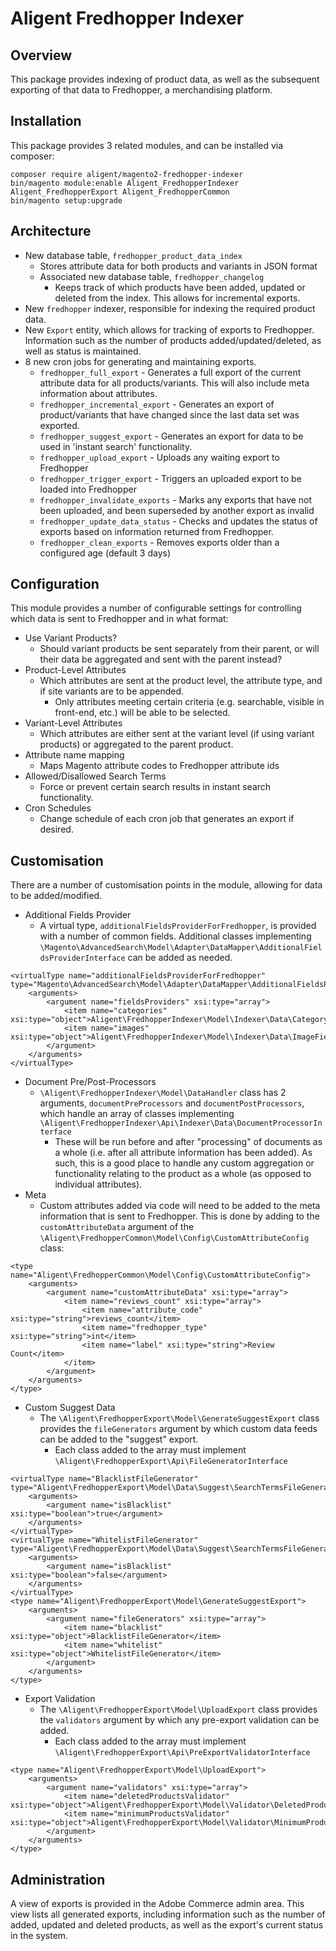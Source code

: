 # Aligent Fredhopper Indexer

## Overview
This package provides indexing of product data, as well as the subsequent exporting of that data to Fredhopper, a merchandising platform.

## Installation
This package provides 3 related modules, and can be installed via composer:
```shell
composer require aligent/magento2-fredhopper-indexer
bin/magento module:enable Aligent_FredhopperIndexer Aligent_FredhopperExport Aligent_FredhopperCommon
bin/magento setup:upgrade
```

## Architecture

- New database table, `fredhopper_product_data_index`
    - Stores attribute data for both products and variants in JSON format
    - Associated new database table, `fredhopper_changelog`
        - Keeps track of which products have been added, updated or deleted from the index. This allows for incremental exports. 
- New `fredhopper` indexer, responsible for indexing the required product data.
- New `Export` entity, which allows for tracking of exports to Fredhopper. Information such as the number of products added/updated/deleted, as well as status is maintained.
- 8 new cron jobs for generating and maintaining exports.
    - `fredhopper_full_export` - Generates a full export of the current attribute data for all products/variants. This will also include meta information about attributes.
    - `fredhopper_incremental_export` - Generates an export of product/variants that have changed since the last data set was exported.
    - `fredhopper_suggest_export` - Generates an export for data to be used in 'instant search' functionality.
    - `fredhopper_upload_export` - Uploads any waiting export to Fredhopper
    - `fredhopper_trigger_export` - Triggers an uploaded export to be loaded into Fredhopper
    - `fredhopper_invalidate_exports` - Marks any exports that have not been uploaded, and been superseded by another export as invalid
    - `fredhopper_update_data_status` - Checks and updates the status of exports based on information returned from Fredhopper.
    - `fredhopper_clean_exports` - Removes exports older than a configured age (default 3 days)
    
## Configuration
This module provides a number of configurable settings for controlling which data is sent to Fredhopper and in what format:
- Use Variant Products?
    - Should variant products be sent separately from their parent, or will their data be aggregated and sent with the parent instead?
- Product-Level Attributes
    - Which attributes are sent at the product level, the attribute type, and if site variants are to be appended.
        - Only attributes meeting certain criteria (e.g. searchable, visible in front-end, etc.) will be able to be selected.
- Variant-Level Attributes
    - Which attributes are either sent at the variant level (if using variant products) or aggregated to the parent product.
- Attribute name mapping
    - Maps Magento attribute codes to Fredhopper attribute ids
- Allowed/Disallowed Search Terms
    - Force or prevent certain search results in instant search functionality.
- Cron Schedules
    - Change schedule of each cron job that generates an export if desired.

## Customisation
There are a number of customisation points in the module, allowing for data to be added/modified.
- Additional Fields Provider
    -  A virtual type, `additionalFieldsProviderForFredhopper`, is provided with a number of common fields. Additional classes implementing `\Magento\AdvancedSearch\Model\Adapter\DataMapper\AdditionalFieldsProviderInterface` can be added as needed.
```
<virtualType name="additionalFieldsProviderForFredhopper" type="Magento\AdvancedSearch\Model\Adapter\DataMapper\AdditionalFieldsProvider">
    <arguments>
        <argument name="fieldsProviders" xsi:type="array">
            <item name="categories" xsi:type="object">Aligent\FredhopperIndexer\Model\Indexer\Data\CategoryFieldsProvider</item>
            <item name="images" xsi:type="object">Aligent\FredhopperIndexer\Model\Indexer\Data\ImageFieldsProvider</item>
        </argument>
    </arguments>
</virtualType>
```
- Document Pre/Post-Processors
    - `\Aligent\FredhopperIndexer\Model\DataHandler` class has 2 arguments, `documentPreProcessors` and `documentPostProcessors`, which handle an array of classes implementing `\Aligent\FredhopperIndexer\Api\Indexer\Data\DocumentProcessorInterface`
        - These will be run before and after "processing" of documents as a whole (i.e. after all attribute information has been added). As such, this is a good place to handle any custom aggregation or functionality relating to the product as a whole (as opposed to individual attributes).
- Meta
    - Custom attributes added via code will need to be added to the meta information that is sent to Fredhopper. This is done by adding to the `customAttributeData` argument of the `\Aligent\FredhopperCommon\Model\Config\CustomAttributeConfig` class:
```
<type name="Aligent\FredhopperCommon\Model\Config\CustomAttributeConfig">
    <arguments>
        <argument name="customAttributeData" xsi:type="array">
            <item name="reviews_count" xsi:type="array">
                <item name="attribute_code" xsi:type="string">reviews_count</item>
                <item name="fredhopper_type" xsi:type="string">int</item>
                <item name="label" xsi:type="string">Review Count</item>
            </item>
        </argument>
    </arguments>
</type>
```
- Custom Suggest Data
    - The `\Aligent\FredhopperExport\Model\GenerateSuggestExport` class provides the `fileGenerators` argument by which custom data feeds can be added to the "suggest" export.
        - Each class added to the array must implement `\Aligent\FredhopperExport\Api\FileGeneratorInterface`
```
<virtualType name="BlacklistFileGenerator" type="Aligent\FredhopperExport\Model\Data\Suggest\SearchTermsFileGenerator">
    <arguments>
        <argument name="isBlacklist" xsi:type="boolean">true</argument>
    </arguments>
</virtualType>
<virtualType name="WhitelistFileGenerator" type="Aligent\FredhopperExport\Model\Data\Suggest\SearchTermsFileGenerator">
    <arguments>
        <argument name="isBlacklist" xsi:type="boolean">false</argument>
    </arguments>
</virtualType>
<type name="Aligent\FredhopperExport\Model\GenerateSuggestExport">
    <arguments>
        <argument name="fileGenerators" xsi:type="array">
            <item name="blacklist" xsi:type="object">BlacklistFileGenerator</item>
            <item name="whitelist" xsi:type="object">WhitelistFileGenerator</item>
        </argument>
    </arguments>
</type>
```
- Export Validation
    - The `\Aligent\FredhopperExport\Model\UploadExport` class provides the `validators` argument by which any pre-export validation can be added.
        - Each class added to the array must implement `\Aligent\FredhopperExport\Api\PreExportValidatorInterface`
```
<type name="Aligent\FredhopperExport\Model\UploadExport">
    <arguments>
        <argument name="validators" xsi:type="array">
            <item name="deletedProductsValidator" xsi:type="object">Aligent\FredhopperExport\Model\Validator\DeletedProductsValidator</item>
            <item name="minimumProductsValidator" xsi:type="object">Aligent\FredhopperExport\Model\Validator\MinimumProductsValidator</item>
        </argument>
    </arguments>
</type>
```

## Administration
A view of exports is provided in the Adobe Commerce admin area. This view lists all generated exports, including  information such as the number of added, updated and deleted products, as well as the export's current status in the system.

